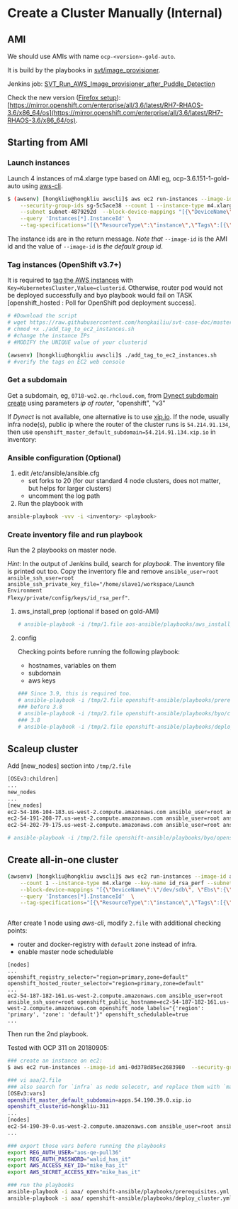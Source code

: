 # Create a Cluster Manually (Internal)

## AMI
We should use AMIs with name <code>ocp-\<version\>-gold-auto</code>.

It is build by the playbooks in [svt/image_provisioner](https://github.com/openshift/svt/tree/master/image_provisioner). 

Jenkins job: [SVT_Run_AWS_Image_provisioner_after_Puddle_Detection](https://openshift-qe-jenkins.rhev-ci-vms.eng.rdu2.redhat.com/view/System%20Verification%20Test/job/SVT_Run_AWS_Image_provisioner_after_Puddle_Detection/)

Check the new version ([Firefox setup](https://engineering.redhat.com/trac/Libra/wiki/Libra%20Repository)): [https://mirror.openshift.com/enterprise/all/3.6/latest/RH7-RHAOS-3.6/x86_64/os](https://mirror.openshift.com/enterprise/all/3.6/latest/RH7-RHAOS-3.6/x86_64/os).

## Starting from AMI

### Launch instances
Launch 4 instances of m4.xlarge type based on AMI eg, ocp-3.6.151-1-gold-auto using [aws-cli](ec2.md).

```sh
$ (awsenv) [hongkliu@hongkliu awscli]$ aws ec2 run-instances --image-id ami-7b26c103 \
    --security-group-ids sg-5c5ace38 --count 1 --instance-type m4.xlarge --key-name id_rsa_perf \
    --subnet subnet-4879292d  --block-device-mappings "[{\"DeviceName\":\"/dev/sdb\", \"Ebs\":{\"VolumeSize\": 60}}]" \
    --query 'Instances[*].InstanceId' \
    --tag-specifications="[{\"ResourceType\":\"instance\",\"Tags\":[{\"Key\":\"Name\",\"Value\":\"qe-hongkliu-test\"}]}]"
```

The instance ids are in the return message. *Note that* <code>--image-id</code> is the AMI id and the value of <code>--image-id</code> is _the default group id_.

### Tag instances (OpenShift v3.7+)
It is required to [tag the AWS instances](https://docs.openshift.com/container-platform/3.6/install_config/persistent_storage/dynamically_provisioning_pvs.html#aws-elasticblockstore-ebs) with <code>Key=KubernetesCluster,Value=clusterid</code>. Otherwise, router pod would not be deployed successfully and byo playbook would fail on TASK [openshift_hosted : Poll for OpenShift pod deployment success].

```sh
# #Download the script
# wget https://raw.githubusercontent.com/hongkailiu/svt-case-doc/master/scripts/add_tag_to_ec2_instances.sh
# chmod +x ./add_tag_to_ec2_instances.sh
# #change the instance IPs
# #MODIFY the UNIQUE value of your clusterid

(awsenv) [hongkliu@hongkliu awscli]$ ./add_tag_to_ec2_instances.sh
# #verify the tags on EC2 web console
```

### Get a subdomain
Get a subdomain, eg, <code>0718-wo2.qe.rhcloud.com</code>, from [Dynect subdomain create](https://openshift-qe-jenkins.rhev-ci-vms.eng.rdu2.redhat.com/job/Dynect%20subdomain%20create/253/console) using parameters *ip of router*, "openshift", "v3"

If _Dynect_ is not available, one alternative is to use [xip.io](http://xip.io/). If the node, usually infra node(s), public ip where the router of the cluster runs is <code>54.214.91.134</code>, then use <code>openshift_master_default_subdomain=54.214.91.134.xip.io</code> in inventory:

### Ansible configuration (Optional)

1. edit /etc/ansible/ansible.cfg
     - set forks to 20 (for our standard 4 node clusters, does not matter, but helps for larger clusters)
     - uncomment the log path
2. Run the playbook with 

  ```sh
  ansible-playbook -vvv -i <inventory> <playbook>
  ```

### Create inventory file and run playbook
Run the 2 playbooks on master node. 

_Hint_: In the output of Jenkins build, search for *playbook*. The inventory file is printed out too. Copy the inventory file and remove <code>ansible_user=root ansible_ssh_user=root ansible_ssh_private_key_file="/home/slave1/workspace/Launch Environment Flexy/private/config/keys/id_rsa_perf"</code>.

1. aws_install_prep (optional if based on gold-AMI)

    ```sh
    # ansible-playbook -i /tmp/1.file aos-ansible/playbooks/aws_install_prep.yml
    ```


2. config

    Checking points before running the following playbook:

    * hostnames, variables on them
    * subdomain
    * aws keys

    ```sh
    ### Since 3.9, this is required too.
    # ansible-playbook -i /tmp/2.file openshift-ansible/playbooks/prerequisites.yml 
    ### before 3.8
    # ansible-playbook -i /tmp/2.file openshift-ansible/playbooks/byo/config.yml
    ### 3.8
    # ansible-playbook -i /tmp/2.file openshift-ansible/playbooks/deploy_cluster.yml
    ```

## Scaleup cluster

Add [new_nodes] section into <code>/tmp/2.file</code>

```sh
[OSEv3:children]
...
new_nodes
...
[new_nodes]
ec2-54-186-104-183.us-west-2.compute.amazonaws.com ansible_user=root ansible_ssh_user=root ansible_ssh_private_key_file="/home/fedora/id_rsa_perf" openshift_public_hostname=ec2-54-186-104-183.us-west-2.compute.amazonaws.com openshift_node_labels="{'region': 'primary', 'zone': 'default'}"
ec2-54-191-208-77.us-west-2.compute.amazonaws.com ansible_user=root ansible_ssh_user=root ansible_ssh_private_key_file="/home/fedora/id_rsa_perf" openshift_public_hostname=ec2-54-191-208-77.us-west-2.compute.amazonaws.com openshift_node_labels="{'region': 'primary', 'zone': 'default'}"
ec2-54-202-79-175.us-west-2.compute.amazonaws.com ansible_user=root ansible_ssh_user=root ansible_ssh_private_key_file="/home/fedora/id_rsa_perf" openshift_public_hostname=ec2-54-202-79-175.us-west-2.compute.amazonaws.com openshift_node_labels="{'region': 'primary', 'zone': 'default'}"
```


```sh
# ansible-playbook -i /tmp/2.file openshift-ansible/playbooks/byo/openshift-node/scaleup.yml
```


## Create all-in-one cluster

```sh
(awsenv) [hongkliu@hongkliu awscli]$ aws ec2 run-instances --image-id ami-6ca0ba15 --security-group-ids sg-5c5ace38 \
    --count 1 --instance-type m4.xlarge --key-name id_rsa_perf --subnet subnet-4879292d  \
    --block-device-mappings "[{\"DeviceName\":\"/dev/sdb\", \"Ebs\":{\"VolumeSize\": 30}}]" \
    --query 'Instances[*].InstanceId'  \
    --tag-specifications="[{\"ResourceType\":\"instance\",\"Tags\":[{\"Key\":\"Name\",\"Value\":\"qe-hongkliu-all-in-one-test\"}]}]"
    
```

After create 1 node using _aws-cli_, modify <code>2.file</code> with additional checking points:

* router and docker-registry with <code>default</code> zone instead of infra.
* enable master node schedulable

```
[nodes]
...
openshift_registry_selector="region=primary,zone=default"
openshift_hosted_router_selector="region=primary,zone=default"
...
ec2-54-187-182-161.us-west-2.compute.amazonaws.com ansible_user=root ansible_ssh_user=root openshift_public_hostname=ec2-54-187-182-161.us-west-2.compute.amazonaws.com openshift_node_labels="{'region': 'primary', 'zone': 'default'}" openshift_schedulable=true
...
```
Then run the 2nd playbook.


Tested with OCP 311 on 20180905:

```sh
### create an instance on ec2:
$ aws ec2 run-instances --image-id ami-0d378d85ec2683980  --security-group-ids sg-5c5ace38 --count 1 --instance-type m5.xlarge --key-name id_rsa_perf     --subnet subnet-4879292d  --block-device-mappings "[{\"DeviceName\":\"/dev/sda1\", \"Ebs\":{\"VolumeSize\": 60,\"VolumeType\": \"gp2\"}}]"     --query 'Instances[*].InstanceId'     --tag-specifications="[{\"ResourceType\":\"instance\",\"Tags\":[{\"Key\":\"Name\",\"Value\":\"hongkliu-aaa-311-all-in-one\"}, {\"Key\":\"KubernetesCluster\",\"Value\":\"hongkliu-311\"}]}]"

### vi aaa/2.file
### also search for `infra` as node selecotr, and replace them with `master`
[OSEv3:vars]
openshift_master_default_subdomain=apps.54.190.39.0.xip.io
openshift_clusterid=hongkliu-311
...
[nodes]
ec2-54-190-39-0.us-west-2.compute.amazonaws.com ansible_user=root ansible_ssh_user=root openshift_public_hostname=ec2-54-190-39-0.us-west-2.compute.amazonaws.com openshift_node_group_name="node-config-all-in-one" openshift_schedulable=true
...

### export those vars before running the playbooks
export REG_AUTH_USER="aos-qe-pull36"
export REG_AUTH_PASSWORD="walid_has_it"
export AWS_ACCESS_KEY_ID="mike_has_it" 
export AWS_SECRET_ACCESS_KEY="mike_has_it"

### run the playbooks
ansible-playbook -i aaa/ openshift-ansible/playbooks/prerequisites.yml 
ansible-playbook -i aaa/ openshift-ansible/playbooks/deploy_cluster.yml 
```
